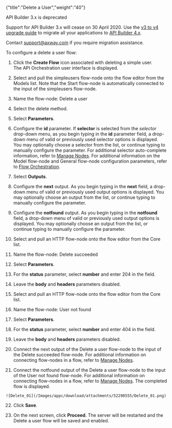 {"title":"Delete a User","weight":"40"} 

API Builder 3.x is deprecated

Support for API Builder 3.x will cease on 30 April 2020. Use the [v3 to v4 upgrade guide](https://docs.axway.com/bundle/API_Builder_4x_allOS_en/page/api_builder_v3_to_v4_upgrade_guide.html) to migrate all your applications to [API Builder 4.x](https://docs.axway.com/bundle/API_Builder_4x_allOS_en/page/api_builder_getting_started_guide.html).

Contact [support@axway.com](mailto:support@axway.com) if you require migration assistance.

To configure a delete a user flow:

1.  Click the **Create Flow** icon associated with deleting a simple user.  
    The API Orchestration user interface is displayed.
    
2.  Select and pull the simpleusers flow-node onto the flow editor from the Models list. Note that the Start flow-node is automatically connected to the input of the simpleusers flow-node.
    
3.  Name the flow-node: Delete a user
    
4.  Select the delete method.
    
5.  Select **Parameters**.
    
6.  Configure the **id** parameter. If **selector** is selected from the _selector_ drop-down menu, as you begin typing in the **id** parameter field, a drop-down menu of valid or previously used selector options is displayed. You may optionally choose a selector from the list, or continue typing to manually configure the parameter. For additional selector auto-complete information, refer to [Manage Nodes](/docs/appc/Axway_API_Builder/API_Builder/API_Builder_Developer_Guide/API_Builder_Flows/Manage_Nodes/). For additional information on the Model flow-node and General flow-node configuration parameters, refer to [Flow Orchestration](/docs/appc/Axway_API_Builder/API_Builder/API_Builder_Developer_Guide/API_Builder_Flows/Flow_Orchestration/).
    
7.  Select **Outputs**.
    
8.  Configure the **next** output. As you begin typing in the **next** field, a drop-down menu of valid or previously used output options is displayed. You may optionally choose an output from the list, or continue typing to manually configure the parameter.
    
9.  Configure the **notfound** output. As you begin typing in the **notfound** field, a drop-down menu of valid or previously used output options is displayed. You may optionally choose an output from the list, or continue typing to manually configure the parameter.
    
10.  Select and pull an HTTP flow-node onto the flow editor from the Core list.
    
11.  Name the flow-node: Delete succeeded
    
12.  Select **Parameters**.
    
13.  For the **status** parameter, select **number** and enter 204 in the field.
    
14.  Leave the **body** and **headers** parameters disabled.
    
15.  Select and pull an HTTP flow-node onto the flow editor from the Core list.
    
16.  Name the flow-node: User not found
    
17.  Select **Parameters**.
    
18.  For the **status** parameter, select **number** and enter 404 in the field.
    
19.  Leave the **body** and **headers** parameters disabled.
    
20.  Connect the next output of the Delete a user flow-node to the input of the Delete succeeded flow-node. For additional information on connecting flow-nodes in a flow, refer to [Manage Nodes](/docs/appc/Axway_API_Builder/API_Builder/API_Builder_Developer_Guide/API_Builder_Flows/Manage_Nodes/).
    
21.  Connect the notfound output of the Delete a user flow-node to the input of the User not found flow-node. For additional information on connecting flow-nodes in a flow, refer to [Manage Nodes](/docs/appc/Axway_API_Builder/API_Builder/API_Builder_Developer_Guide/API_Builder_Flows/Manage_Nodes/). The completed flow is displayed.
    
    ![Delete_01](/Images/appc/download/attachments/52298555/Delete_01.png)
22.  Click **Save**.
    
23.  On the next screen, click **Proceed**. The server will be restarted and the Delete a user flow will be saved and enabled.